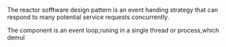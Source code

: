 The reactor sofftware design pattern is an event handing strategy that can respond to many potential service requests concurrently.

The component is an event loop,runing in a single thread or process,which demul